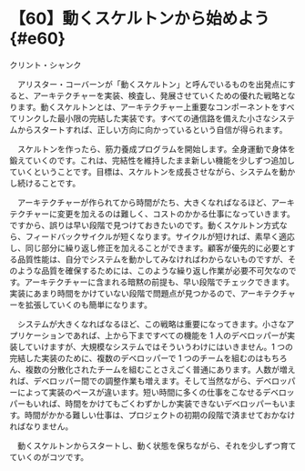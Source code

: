 # 【60】動くスケルトンから始めよう{#e60}

<div class="author">クリント・シャンク</div>

　アリスター・コーバーンが「動くスケルトン」と呼んでいるものを出発点にすると、アーキテクチャーを実装、検査し、発展させていくための優れた戦略となります。動くスケルトンとは、アーキテクチャー上重要なコンポーネントをすべてリンクした最小限の完結した実装です。すべての通信路を備えた小さなシステムからスタートすれば、正しい方向に向かっているという自信が得られます。

　スケルトンを作ったら、筋力養成プログラムを開始します。全身運動で身体を鍛えていくのです。これは、完結性を維持したまま新しい機能を少しずつ追加していくということです。目標は、スケルトンを成長させながら、システムを動かし続けることです。

　アーキテクチャーが作られてから時間がたち、大きくなればなるほど、アーキテクチャーに変更を加えるのは難しく、コストのかかる仕事になっていきます。ですから、誤りは早い段階で見つけておきたいのです。動くスケルトン方式なら、フィードバックサイクルが短くなります。サイクルが短ければ、素早く適応し、同じ部分に繰り返し修正を加えることができます。顧客が優先的に必要とする品質性能は、自分でシステムを動かしてみなければわからないものですが、そのような品質を確保するためには、このような繰り返し作業が必要不可欠なのです。アーキテクチャーに含まれる暗黙の前提も、早い段階でチェックできます。実装にあまり時間をかけていない段階で問題点が見つかるので、アーキテクチャーを拡張していくのも簡単になります。

　システムが大きくなればなるほど、この戦略は重要になってきます。小さなアプリケーションであれば、上から下まですべての機能を 1 人のデベロッパーが実装していけますが、大規模なシステムではそういうわけにはいきません。1 つの完結した実装のために、複数のデベロッパーで 1 つのチームを組むのはもちろん、複数の分散化されたチームを組むことさえごく普通にあります。人数が増えれば、デベロッパー間での調整作業も増えます。そして当然ながら、デベロッパーによって実装のペースが違います。短い時間に多くの仕事をこなせるデベロッパーもいれば、時間をかけてもごくわずかしか実装できないデベロッパーもいます。時間がかかる難しい仕事は、プロジェクトの初期の段階で済ませておかなければなりません。

　動くスケルトンからスタートし、動く状態を保ちながら、それを少しずつ育てていくのがコツです。
